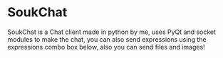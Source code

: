 # SoukChat
SoukChat is a Chat client made in python by me, uses PyQt and socket modules to make the chat, you can also send expressions using the expressions combo box below, also you can send files and images!
